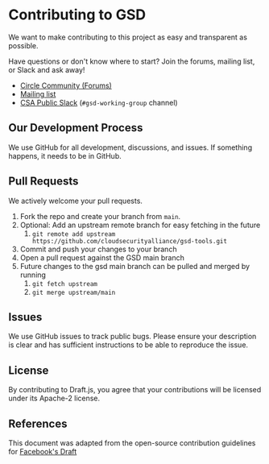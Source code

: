 # Contributing to GSD

We want to make contributing to this project as easy and transparent as
possible.

Have questions or don't know where to start? Join the forums, mailing list, or
Slack and ask away!

- [Circle Community (Forums)](https://csaurl.org/gsd-circle)
- [Mailing list](https://csaurl.org/gsd-mailing-list)
- [CSA Public Slack](https://csaurl.org/csa-public-slack) (`#gsd-working-group` channel)

## Our Development Process

We use GitHub for all development, discussions, and issues. If something
happens, it needs to be in GitHub.

## Pull Requests

We actively welcome your pull requests.

1) Fork the repo and create your branch from `main`.
1) Optional: Add an upstream remote branch for easy fetching in the future
    1) `git remote add upstream https://github.com/cloudsecurityalliance/gsd-tools.git`
1) Commit and push your changes to your branch
1) Open a pull request against the GSD main branch
1) Future changes to the gsd main branch can be pulled and merged by running
    1) `git fetch upstream`
    1) `git merge upstream/main`

## Issues

We use GitHub issues to track public bugs. Please ensure your description is
clear and has sufficient instructions to be able to reproduce the issue.

## License

By contributing to Draft.js, you agree that your contributions will be licensed
under its Apache-2 license.

## References

This document was adapted from the open-source contribution guidelines for [Facebook's Draft](https://github.com/facebook/draft-js/blob/a9316a723f9e918afde44dea68b5f9f39b7d9b00/CONTRIBUTING.md)
